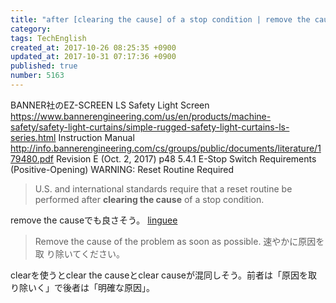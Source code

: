 ```yaml
---
title: "after [clearing the cause] of a stop condition | remove the cause"
category: 
tags: TechEnglish
created_at: 2017-10-26 08:25:35 +0900
updated_at: 2017-10-31 07:17:36 +0900
published: true
number: 5163
---
```


BANNER社のEZ-SCREEN LS Safety Light Screen
https://www.bannerengineering.com/us/en/products/machine-safety/safety-light-curtains/simple-rugged-safety-light-curtains-ls-series.html
Instruction Manual
http://info.bannerengineering.com/cs/groups/public/documents/literature/179480.pdf
Revision E (Oct. 2, 2017)
p48
5.4.1 E-Stop Switch Requirements (Positive-Opening)
WARNING: Reset Routine Required

> U.S. and international standards require that a reset routine be performed after **clearing the cause** of a stop
condition.

remove the causeでも良さそう。
[linguee](https://www.linguee.jp/%E8%8B%B1%E8%AA%9E-%E6%97%A5%E6%9C%AC%E8%AA%9E/%E7%BF%BB%E8%A8%B3/remove+the+cause.html)
> Remove the cause of the problem as soon as possible.
> 速やかに原因を取 り除いてください。 

clearを使うとclear the causeとclear causeが混同しそう。前者は「原因を取り除いく」で後者は「明確な原因」。



